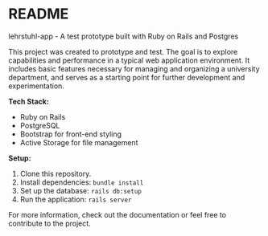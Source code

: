 # README

lehrstuhl-app - A test prototype built with Ruby on Rails and Postgres

This project was created to prototype and test. The goal is to explore capabilities and performance in a typical web application environment. It includes basic features necessary for managing and organizing a university department, and serves as a starting point for further development and experimentation.

**Tech Stack:**
- Ruby on Rails
- PostgreSQL
- Bootstrap for front-end styling
- Active Storage for file management

**Setup:**
1. Clone this repository.
2. Install dependencies: `bundle install`
3. Set up the database: `rails db:setup`
4. Run the application: `rails server`

For more information, check out the documentation or feel free to contribute to the project.
